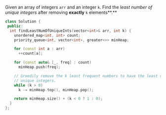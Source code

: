Given an array of integers `arr` and an integer `k`. Find the _least number of unique integers_ after removing **exactly** `k` elements**.**

```cpp
class Solution {
 public:
  int findLeastNumOfUniqueInts(vector<int>& arr, int k) {
    unordered_map<int, int> count;
    priority_queue<int, vector<int>, greater<>> minHeap;

    for (const int a : arr)
      ++count[a];

    for (const auto& [_, freq] : count)
      minHeap.push(freq);

    // Greedily remove the k least frequent numbers to have the least number of
    // unique integers.
    while (k > 0)
      k -= minHeap.top(), minHeap.pop();

    return minHeap.size() + (k < 0 ? 1 : 0);
  }
};
```